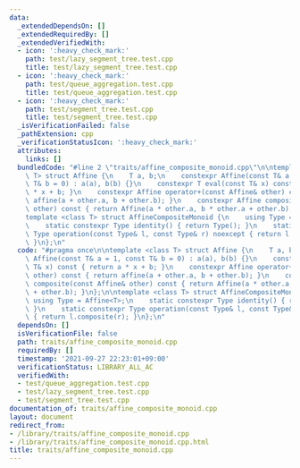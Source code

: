 ```yaml
---
data:
  _extendedDependsOn: []
  _extendedRequiredBy: []
  _extendedVerifiedWith:
  - icon: ':heavy_check_mark:'
    path: test/lazy_segment_tree.test.cpp
    title: test/lazy_segment_tree.test.cpp
  - icon: ':heavy_check_mark:'
    path: test/queue_aggregation.test.cpp
    title: test/queue_aggregation.test.cpp
  - icon: ':heavy_check_mark:'
    path: test/segment_tree.test.cpp
    title: test/segment_tree.test.cpp
  _isVerificationFailed: false
  _pathExtension: cpp
  _verificationStatusIcon: ':heavy_check_mark:'
  attributes:
    links: []
  bundledCode: "#line 2 \"traits/affine_composite_monoid.cpp\"\n\ntemplate <class\
    \ T> struct Affine {\n    T a, b;\n    constexpr Affine(const T& a = 1, const\
    \ T& b = 0) : a(a), b(b) {}\n    constexpr T eval(const T& x) const { return a\
    \ * x + b; }\n    constexpr Affine operator+(const Affine& other) const { return\
    \ affine(a + other.a, b + other.b); }\n    constexpr Affine composite(const Affine&\
    \ other) const { return Affine(a * other.a, b * other.a + other.b); }\n};\n\n\
    template <class T> struct AffineCompositeMonoid {\n    using Type = Affine<T>;\n\
    \    static constexpr Type identity() { return Type(); }\n    static constexpr\
    \ Type operation(const Type& l, const Type& r) noexcept { return l.composite(r);\
    \ }\n};\n"
  code: "#pragma once\n\ntemplate <class T> struct Affine {\n    T a, b;\n    constexpr\
    \ Affine(const T& a = 1, const T& b = 0) : a(a), b(b) {}\n    constexpr T eval(const\
    \ T& x) const { return a * x + b; }\n    constexpr Affine operator+(const Affine&\
    \ other) const { return affine(a + other.a, b + other.b); }\n    constexpr Affine\
    \ composite(const Affine& other) const { return Affine(a * other.a, b * other.a\
    \ + other.b); }\n};\n\ntemplate <class T> struct AffineCompositeMonoid {\n   \
    \ using Type = Affine<T>;\n    static constexpr Type identity() { return Type();\
    \ }\n    static constexpr Type operation(const Type& l, const Type& r) noexcept\
    \ { return l.composite(r); }\n};\n"
  dependsOn: []
  isVerificationFile: false
  path: traits/affine_composite_monoid.cpp
  requiredBy: []
  timestamp: '2021-09-27 22:23:01+09:00'
  verificationStatus: LIBRARY_ALL_AC
  verifiedWith:
  - test/queue_aggregation.test.cpp
  - test/lazy_segment_tree.test.cpp
  - test/segment_tree.test.cpp
documentation_of: traits/affine_composite_monoid.cpp
layout: document
redirect_from:
- /library/traits/affine_composite_monoid.cpp
- /library/traits/affine_composite_monoid.cpp.html
title: traits/affine_composite_monoid.cpp
---
```

